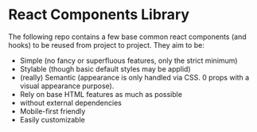 # React Components Library

The following repo contains a few base common react components (and hooks) to be reused from project to project.
They aim to be:

- Simple (no fancy or superfluous features, only the strict minimum)
- Stylable (though basic default styles may be applid)
- (really) Semantic (appearance is only handled via CSS. 0 props with a visual appearance purpose).
- Rely on base HTML features as much as possible
- without external dependencies
- Mobile-first friendly
- Easily customizable
